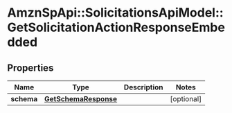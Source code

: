 # AmznSpApi::SolicitationsApiModel::GetSolicitationActionResponseEmbedded

## Properties
Name | Type | Description | Notes
------------ | ------------- | ------------- | -------------
**schema** | [**GetSchemaResponse**](GetSchemaResponse.md) |  | [optional] 

